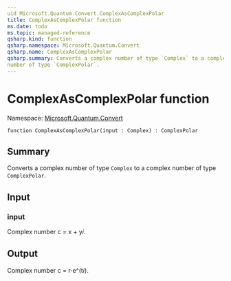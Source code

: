 ```yaml
---
uid Microsoft.Quantum.Convert.ComplexAsComplexPolar
title: ComplexAsComplexPolar function
ms.date: todo
ms.topic: managed-reference
qsharp.kind: function
qsharp.namespace: Microsoft.Quantum.Convert
qsharp.name: ComplexAsComplexPolar
qsharp.summary: Converts a complex number of type `Complex` to a complex
number of type `ComplexPolar`.
---
```


# ComplexAsComplexPolar function

Namespace: [Microsoft.Quantum.Convert](xref:Microsoft.Quantum.Convert)

```qsharp
function ComplexAsComplexPolar(input : Complex) : ComplexPolar
```

## Summary
Converts a complex number of type `Complex` to a complex
number of type `ComplexPolar`.

## Input
### input
Complex number c = x + y𝑖.

## Output
Complex number c = r⋅e^(t𝑖).
